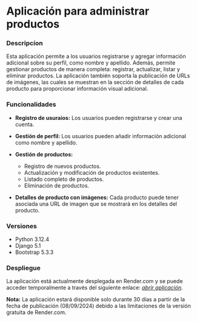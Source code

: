 # Aplicación para administrar productos

### Descripcíon
Esta aplicación permite a los usuarios registrarse y agregar información adicional sobre su perfil, como nombre y apellido. Además, permite gestionar productos de manera completa: registrar, actualizar, listar y eliminar productos. La aplicación también soporta la publicación de URLs de imágenes, las cuales se muestran en la sección de detalles de cada producto para proporcionar información visual adicional.

### Funcionalidades
* **Registro de usuraios:** Los usuarios pueden registrarse y crear una cuenta.

* **Gestión de perfil:** Los usuarios pueden añadir información adicional como nombre y apellido.

* **Gestión de productos:**
    * Registro de nuevos productos.
    * Actualización y modificación de productos existentes.
    * Listado completo de productos.
    * Eliminación de productos.
* **Detalles de producto con imágenes:** Cada producto puede tener asociada una URL de imagen que se mostrará en los detalles del producto.

### Versiones
* Python 3.12.4
* Django 5.1
* Bootstrap 5.3.3

### Despliegue
La aplicación está actualmente desplegada en Render.com y se puede acceder temporalmente a través del siguiente enlace: *[abrir aplicación](https://productmanagement-pk4q.onrender.com/)*.

**Nota:** La aplicación estará disponible solo durante 30 días a partir de la fecha de publicación (08/09/2024) debido a las limitaciones de la versión gratuita de Render.com.
